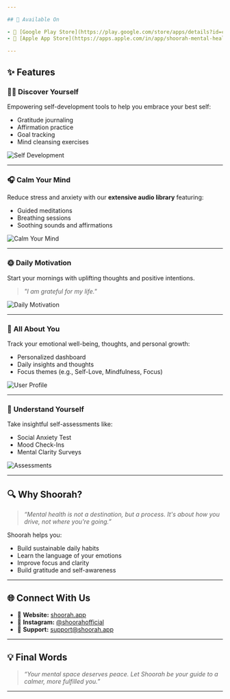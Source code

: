 ```yaml
---

## 📱 Available On

- 🔗 [Google Play Store](https://play.google.com/store/apps/details?id=com.shoorah&hl=en_IN&pli=1)
- 🔗 [Apple App Store](https://apps.apple.com/in/app/shoorah-mental-health/id1669683359)

---
```


## ✨ Features

### 🧘‍♀️ **Discover Yourself**
Empowering self-development tools to help you embrace your best self:
- Gratitude journaling
- Affirmation practice
- Goal tracking
- Mind cleansing exercises

![Self Development](./assets/self_development.png)

---

### 🎧 **Calm Your Mind**
Reduce stress and anxiety with our **extensive audio library** featuring:
- Guided meditations
- Breathing sessions
- Soothing sounds and affirmations

![Calm Your Mind](./assets/calm_mind.png)

---

### 🌞 **Daily Motivation**
Start your mornings with uplifting thoughts and positive intentions.

> *"I am grateful for my life."*

![Daily Motivation](./assets/daily_motivation.png)

---

### 👤 **All About You**
Track your emotional well-being, thoughts, and personal growth:
- Personalized dashboard
- Daily insights and thoughts
- Focus themes (e.g., Self-Love, Mindfulness, Focus)

![User Profile](./assets/user_dashboard.png)

---

### 🧠 **Understand Yourself**
Take insightful self-assessments like:
- Social Anxiety Test
- Mood Check-Ins
- Mental Clarity Surveys

![Assessments](./assets/self_assessment.png)

---

## 🔍 Why Shoorah?

> *“Mental health is not a destination, but a process. It's about how you drive, not where you're going.”*

Shoorah helps you:
- Build sustainable daily habits
- Learn the language of your emotions
- Improve focus and clarity
- Build gratitude and self-awareness

---

## 🌐 Connect With Us

- 💬 **Website:** [shoorah.app](https://www.shoorah.app)
- 📱 **Instagram:** [@shoorahofficial](https://instagram.com/shoorahofficial)
- 📧 **Support:** support@shoorah.app

---

## 💡 Final Words

> *“Your mental space deserves peace. Let Shoorah be your guide to a calmer, more fulfilled you.”*

---
